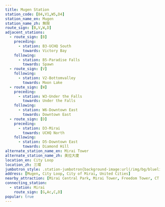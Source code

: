 ```yaml
---
title: Mugen Station
station_code: [B4,V1,W5,D4]
station_name_en: Mugen
station_name_zh: 無限
route_sign: [B,V,W,D]
adjacent_stations:
  - route_sign: [B]
    preceding:
      - station: B3-UCHQ South
        towards: Victory Bay
    following:
      - station: B5-Paradise Falls
        towards: Spawn
  - route_sign: [V]
    following:
      - station: V2-Bottomvalley
        towards: Moon Lake
  - route_sign: [W]
    preceding:
      - station: W3-Under the Falls
        towards: Under the Falls
    following:
      - station: W6-Downtown East
        towards: Downtown East
  - route_sign: [D]
    preceding:
      - station: D3-Mirai
        towards: UCHQ North
    following:
      - station: D5-Downtown East
        towards: Diamond Hill
alternate_station_name_en: Mirai Tower
alternate_station_name_zh: 美拉大廈
location_en: City Loop
location_zh: 三環
jumbotron_style: .station-jumbotron{background-image:url(/img/bg/blueline.png),url(/img/bg/victoryline.png),url(/img/bg/waterfallline.png),url(/img/bg/diamondline.png);background-repeat:no-repeat;background-size:100% 10px,50% 10px,100% 10px;background-position:0 85px,right 115px,0 145px,0 175px}
address: [Mugen, City Loop, City of Mirai, United Cities]
nearby_attraction: [Mirai Central Park, Mirai Tower, Freedom Tower, CT Centre, Three Storey Pagoda, Paradise Tower, Central Clock Tower]
connecting_station:
  - station: Mirai
    route_sign: [G,Ac,C,D]
popular: true
---
```


